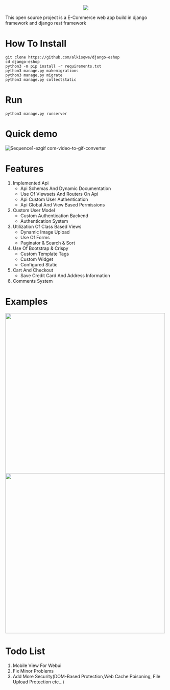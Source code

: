 <p align="center">
  <img src="https://github.com/alkisqwe/django-eshop/assets/73914940/062372c5-f24c-49e2-a122-e9a848f3122b">
</p>

This open source project is a E-Commerce web app build in django framework and django rest framework
# How To Install
```
git clone https://github.com/alkisqwe/django-eshop
cd django-eshop
python3 -m pip install -r requirements.txt
python3 manage.py makemigrations
python3 manage.py migrate
python3 manage.py collectstatic
```
# Run
```
python3 manage.py runserver
```
# Quick demo
![Sequence1-ezgif com-video-to-gif-converter](https://github.com/alkisqwe/django-eshop/assets/73914940/c735b38b-c9e7-4f41-9bc8-e21805d70e1b)

# Features
1) Implemented Api
    <ul>
      <li>Api Schemas And Dynamic Documentation</li>
      <li>Use Of Viewsets And Routers On Api</li>
      <li>Api Custom User Authentication</li>
      <li>Api Global And View Based Permissions</li>
    </ul>
2) Custom User Model
    <ul>
      <li>Custom Authentication Backend</li>
      <li>Authentication System</li>
    </ul>
3) Utilization Of Class Based Views
    <ul>
      <li>Dynamic Image Upload</li>
      <li>Use Of Forms</li>
      <li>Paginator & Search & Sort</li>
    </ul>
4) Use Of Bootstrap & Crispy
    <ul>
      <li>Custom Template Tags</li>
      <li>Custom Widget</li>
      <li>Configured Static</li>
    </ul>
5) Cart And Checkout
    <ul>
      <li>Save Credit Card And Address Information</li>
    </ul>
6) Comments System

# Examples
<p float="left">
  <img src="https://github.com/alkisqwe/django-eshop/assets/73914940/969102e0-5082-476b-b5a4-3d6d69603505" width="500" />
  <img src="https://github.com/alkisqwe/django-eshop/assets/73914940/fd6cf6a9-35ea-440f-a98b-5196d576a2f7" width="500" />
</p>

# Todo List

1) Mobile View For Webui
2) Fix Minor Problems
3) Add More Security(DOM-Based Protection,Web Cache Poisoning, File Upload Protection etc...)
